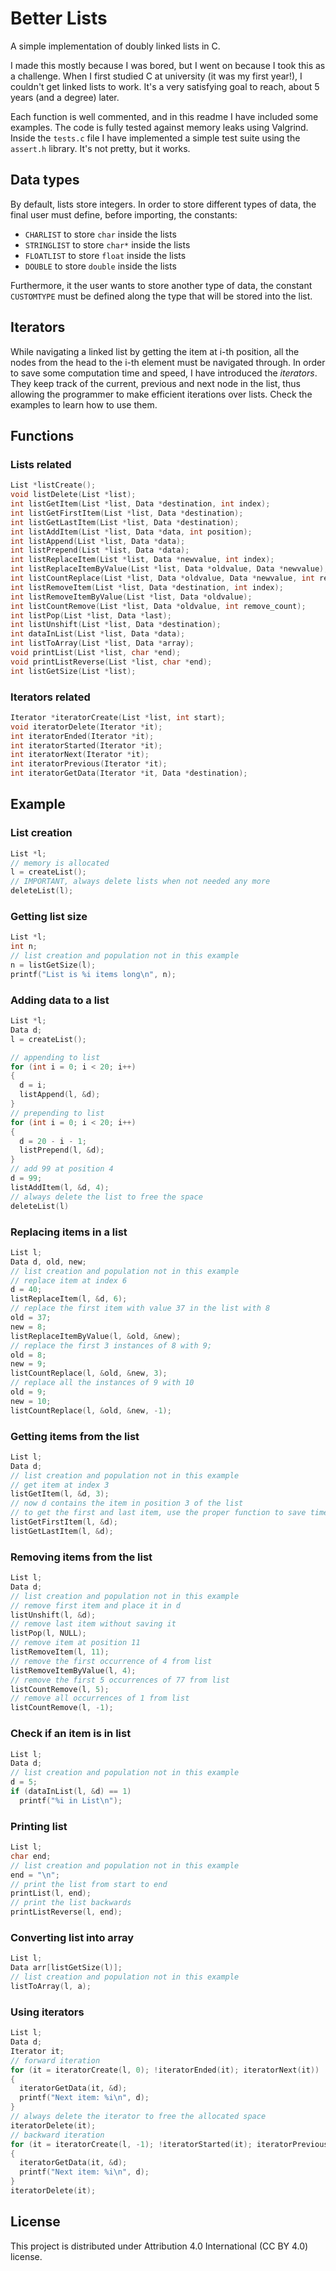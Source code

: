 # Better Lists

A simple implementation of doubly linked lists in C.

I made this mostly because I was bored, but I went on because I took this as a challenge. When I first studied C at university (it was my first year!), I couldn't get linked lists to work. It's a very satisfying goal to reach, about 5 years (and a degree) later.

Each function is well commented, and in this readme I have included some examples. The code is fully tested against memory leaks using Valgrind. Inside the `tests.c` file I have implemented a simple test suite using the `assert.h` library. It's not pretty, but it works.

## Data types

By default, lists store integers. In order to store different types of data, the final user must define, before importing, the constants:

- `CHARLIST` to store `char` inside the lists
- `STRINGLIST` to store `char*` inside the lists
- `FLOATLIST` to store `float` inside the lists
- `DOUBLE` to store `double` inside the lists

Furthermore, it the user wants to store another type of data, the constant `CUSTOMTYPE` must be defined along the type that will be stored into the list.

## Iterators

While navigating a linked list by getting the item at i-th position, all the nodes from the head to the i-th element must be navigated through. In order to save some computation time and speed, I have introduced the *iterators*. They keep track of the current, previous and next node in the list, thus allowing the programmer to make efficient iterations over lists. Check the examples to learn how to use them.

## Functions

### Lists related

``` C
List *listCreate();
void listDelete(List *list);
int listGetItem(List *list, Data *destination, int index);
int listGetFirstItem(List *list, Data *destination);
int listGetLastItem(List *list, Data *destination);
int listAddItem(List *list, Data *data, int position);
int listAppend(List *list, Data *data);
int listPrepend(List *list, Data *data);
int listReplaceItem(List *list, Data *newvalue, int index);
int listReplaceItemByValue(List *list, Data *oldvalue, Data *newvalue);
int listCountReplace(List *list, Data *oldvalue, Data *newvalue, int replace_count);
int listRemoveItem(List *list, Data *destination, int index);
int listRemoveItemByValue(List *list, Data *oldvalue);
int listCountRemove(List *list, Data *oldvalue, int remove_count);
int listPop(List *list, Data *last);
int listUnshift(List *list, Data *destination);
int dataInList(List *list, Data *data);
int listToArray(List *list, Data *array);
void printList(List *list, char *end);
void printListReverse(List *list, char *end);
int listGetSize(List *list);
```

### Iterators related

``` C
Iterator *iteratorCreate(List *list, int start);
void iteratorDelete(Iterator *it);
int iteratorEnded(Iterator *it);
int iteratorStarted(Iterator *it);
int iteratorNext(Iterator *it);
int iteratorPrevious(Iterator *it);
int iteratorGetData(Iterator *it, Data *destination);
```

## Example

### List creation

``` C
List *l;
// memory is allocated
l = createList();
// IMPORTANT, always delete lists when not needed any more
deleteList(l);
```

### Getting list size

``` C
List *l;
int n;
// list creation and population not in this example
n = listGetSize(l);
printf("List is %i items long\n", n);
```

### Adding data to a list

``` C
List *l;
Data d;
l = createList();

// appending to list
for (int i = 0; i < 20; i++)
{
  d = i;
  listAppend(l, &d);
}
// prepending to list
for (int i = 0; i < 20; i++)
{
  d = 20 - i - 1;
  listPrepend(l, &d);
}
// add 99 at position 4
d = 99;
listAddItem(l, &d, 4);
// always delete the list to free the space
deleteList(l)
```

### Replacing items in a list

``` C
List l;
Data d, old, new;
// list creation and population not in this example
// replace item at index 6
d = 40;
listReplaceItem(l, &d, 6);
// replace the first item with value 37 in the list with 8
old = 37;
new = 8;
listReplaceItemByValue(l, &old, &new);
// replace the first 3 instances of 8 with 9;
old = 8;
new = 9;
listCountReplace(l, &old, &new, 3);
// replace all the instances of 9 with 10
old = 9;
new = 10;
listCountReplace(l, &old, &new, -1); 
```

### Getting items from the list

``` C
List l;
Data d;
// list creation and population not in this example
// get item at index 3
listGetItem(l, &d, 3);
// now d contains the item in position 3 of the list
// to get the first and last item, use the proper function to save time
listGetFirstItem(l, &d);
listGetLastItem(l, &d);
```

### Removing items from the list

``` C
List l;
Data d;
// list creation and population not in this example
// remove first item and place it in d
listUnshift(l, &d); 
// remove last item without saving it
listPop(l, NULL);
// remove item at position 11
listRemoveItem(l, 11);
// remove the first occurrence of 4 from list
listRemoveItemByValue(l, 4);
// remove the first 5 occurrences of 77 from list
listCountRemove(l, 5);
// remove all occurrences of 1 from list
listCountRemove(l, -1);
```

### Check if an item is in list

``` C
List l;
Data d;
// list creation and population not in this example
d = 5;
if (dataInList(l, &d) == 1)
  printf("%i in List\n");
```

### Printing list

``` C
List l;
char end;
// list creation and population not in this example
end = "\n";
// print the list from start to end
printList(l, end);
// print the list backwards
printListReverse(l, end);
```

### Converting list into array

``` C
List l;
Data arr[listGetSize(l)];
// list creation and population not in this example
listToArray(l, a);
```

### Using iterators

``` C
List l;
Data d;
Iterator it;
// forward iteration
for (it = iteratorCreate(l, 0); !iteratorEnded(it); iteratorNext(it))
{
  iteratorGetData(it, &d);
  printf("Next item: %i\n", d);
}
// always delete the iterator to free the allocated space
iteratorDelete(it);
// backward iteration
for (it = iteratorCreate(l, -1); !iteratorStarted(it); iteratorPrevious(it))
{
  iteratorGetData(it, &d);
  printf("Next item: %i\n", d);
}
iteratorDelete(it);
```

## License

This project is distributed under Attribution 4.0 International (CC BY 4.0) license.
